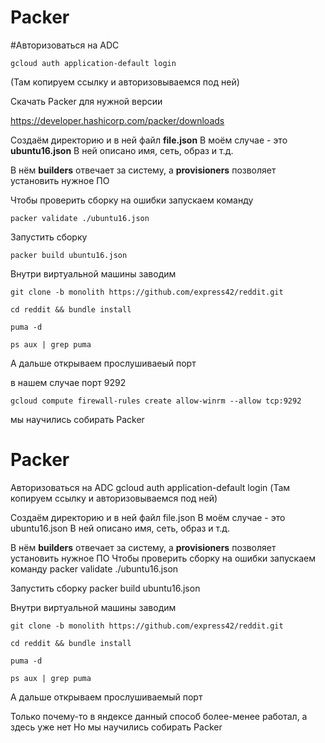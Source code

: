 
 # Packer


#Авторизоваться на ADC

```
gcloud auth application-default login
```
(Там копируем ссылку и авторизовываемся под ней)

Скачать Packer для нужной версии

https://developer.hashicorp.com/packer/downloads

Создаём директорию и в ней файл **file.json**
В моём случае - это **ubuntu16.json**
В ней описано имя, сеть, образ и т.д.

В нём **builders** отвечает за систему, а
**provisioners** позволяет установить нужное ПО

Чтобы проверить сборку на ошибки запускаем команду
```
packer validate ./ubuntu16.json
```

Запустить сборку

```
packer build ubuntu16.json
```

Внутри виртуальной машины заводим

```
git clone -b monolith https://github.com/express42/reddit.git
```
```
cd reddit && bundle install
```
```
puma -d
```
```
ps aux | grep puma
```

А дальше открываем прослушиваеый порт

в нашем случае порт 9292

```
gcloud compute firewall-rules create allow-winrm --allow tcp:9292
```


мы научились собирать Packer

# Packer
Авторизоваться на ADC
gcloud auth application-default login
(Там копируем ссылку и авторизовываемся под ней)

Создаём директорию и в ней файл file.json
В моём случае - это ubuntu16.json
В ней описано имя, сеть, образ и т.д.

В нём **builders** отвечает за систему, а
**provisioners** позволяет установить нужное ПО
Чтобы проверить сборку на ошибки запускаем команду
packer validate ./ubuntu16.json

Запустить сборку
packer build ubuntu16.json

Внутри виртуальной машины заводим

```
git clone -b monolith https://github.com/express42/reddit.git

cd reddit && bundle install

puma -d

ps aux | grep puma
```

А дальше открываем прослушиваемый порт

Только почему-то в яндексе данный способ более-менее работал, а здесь уже нет
Но мы научились собирать Packer
